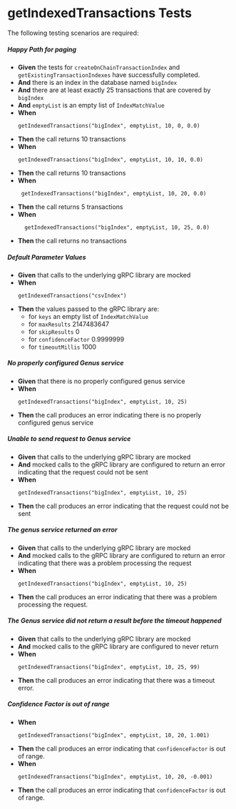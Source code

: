 # getIndexedTransactions Tests

The following testing scenarios are required:

##### Happy Path for paging

* **Given** the tests for `createOnChainTransactionIndex` and `getExistingTransactionIndexes` have successfully
  completed.
* **And** there is an index in the database named `bigIndex`
* **And** there are at least exactly 25 transactions that are covered by `bigIndex`
* **And** `emptyList` is an empty list of `IndexMatchValue`
* **When**
    ```
    getIndexedTransactions("bigIndex", emptyList, 10, 0, 0.0)
    ```
* **Then** the call returns 10 transactions
* **When**
    ```
    getIndexedTransactions("bigIndex", emptyList, 10, 10, 0.0)
    ```
* **Then** the call returns 10 transactions
* **When**
   ```
    getIndexedTransactions("bigIndex", emptyList, 10, 20, 0.0)
   ```
* **Then** the call returns 5 transactions
* **When**
  ```
    getIndexedTransactions("bigIndex", emptyList, 10, 25, 0.0)
  ```
* **Then** the call returns no transactions

##### Default Parameter Values

* **Given** that calls to the underlying gRPC library are mocked
* **When**
    ```
    getIndexedTransactions("csvIndex")
    ```
* **Then** the values passed to the gRPC library are:
    * for `keys` an empty list of `IndexMatchValue`
    * for `maxResults` 2147483647
    * for `skipResults` 0
    * for `confidenceFactor` 0.9999999
    * for `timeoutMillis` 1000

##### No properly configured Genus service

* **Given** that there is no properly configured genus service
* **When**
    ```
    getIndexedTransactions("bigIndex", emptyList, 10, 25)
    ```
* **Then** the call produces an error indicating there is no properly configured genus service

##### Unable to send request to Genus service

* **Given** that calls to the underlying gRPC library are mocked
* **And** mocked calls to the gRPC library are configured to return an error indicating that the request could not be
  sent
* **When**
    ```
    getIndexedTransactions("bigIndex", emptyList, 10, 25)
    ```
* **Then** the call produces an error indicating that the request could not be sent

##### The genus service returned an error

* **Given** that calls to the underlying gRPC library are mocked
* **And** mocked calls to the gRPC library are configured to return an error indicating that there was a problem
  processing the request
* **When**
    ```
    getIndexedTransactions("bigIndex", emptyList, 10, 25)
    ```
* **Then** the call produces an error indicating that there was a problem processing the request.

##### The Genus service did not return a result before the timeout happened

* **Given** that calls to the underlying gRPC library are mocked
* **And** mocked calls to the gRPC library are configured to never return
* **When**
    ```
    getIndexedTransactions("bigIndex", emptyList, 10, 25, 99)
    ```
* **Then** the call produces an error indicating that there was a timeout error.

##### Confidence Factor is out of range

* **When**
    ```
    getIndexedTransactions("bigIndex", emptyList, 10, 20, 1.001)
    ```
* **Then** the call produces an error indicating that `confidenceFactor` is out of range.
* **When**
    ```
    getIndexedTransactions("bigIndex", emptyList, 10, 20, -0.001)
    ```
* **Then** the call produces an error indicating that `confidenceFactor` is out of range.
